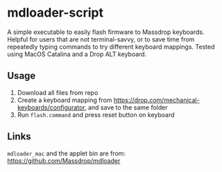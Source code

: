# mdloader-script

A simple executable to easily flash firmware to Massdrop keyboards. Helpful for users that are not terminal-savvy, or to save time from repeatedly typing commands to try different keyboard mappings. Tested using MacOS Catalina and a Drop ALT keyboard.

## Usage

1. Download all files from repo
2. Create a keyboard mapping from https://drop.com/mechanical-keyboards/configurator, and save to the same folder
3. Run `flash.command` and press reset button on keyboard


## Links

`mdloader_mac` and the applet bin are from: https://github.com/Massdrop/mdloader
